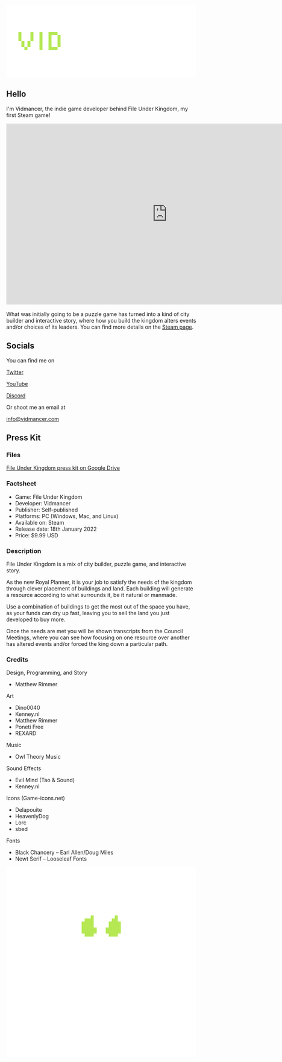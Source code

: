  <p align="center">
 <img src="assets/images/TextLogo3.png" alt="Image description">
 </p>

## Hello
I'm Vidmancer, the indie game developer behind File Under Kingdom, my first Steam game!  

<p align="center">
<iframe width="853" height="480" src="https://www.youtube.com/embed/fAjBmZcs1X4" title="YouTube video player" frameborder="0" allow="accelerometer; autoplay; clipboard-write; encrypted-media; gyroscope; picture-in-picture" allowfullscreen></iframe>
</p>
  
What was initially going to be a puzzle game has turned into a kind of city builder and interactive story, where how you build the kingdom alters events and/or choices of its leaders. You can find more details on the [Steam page](https://store.steampowered.com/app/1851120/File_Under_Kingdom/).    
  

## Socials
You can find me on

[Twitter](https://twitter.com/vidmancer)

[YouTube](https://www.youtube.com/channel/UCL1xD-gBE7MswqJX0s-bFpg)

[Discord](https://discord.gg/eBnHH4SKw5)

Or shoot me an email at 

info@vidmancer.com

## Press Kit

<p>    </p>

### Files

[File Under Kingdom press kit on Google Drive](https://drive.google.com/drive/folders/11O4KLaO57R9sLQxYHMa5uz4x18Gj7rHy?usp=sharing)

### Factsheet
<ul>
    <li>Game: File Under Kingdom</li>
    <li>Developer: Vidmancer</li>
    <li>Publisher: Self-published</li>
    <li>Platforms: PC (Windows, Mac, and Linux)</li>
    <li>Available on: Steam</li>
    <li>Release date: 18th January 2022</li>
    <li>Price: $9.99 USD</li>
  </ul>
  
### Description
<p>File Under Kingdom is a mix of city builder, puzzle game, and interactive story.</p>

<p>As the new Royal Planner, it is your job to satisfy the needs of the kingdom through clever placement of buildings and land. Each building will generate a resource according to what surrounds it, be it natural or manmade.</p>

<p>Use a combination of buildings to get the most out of the space you have, as your funds can dry up fast, leaving you to sell the land you just developed to buy more.</p>

<p>Once the needs are met you will be shown transcripts from the Council Meetings, where you can see how focusing on one resource over another has altered events and/or forced the king down a particular path.</p>

### Credits
Design, Programming, and Story
<ul>
<li>Matthew Rimmer</li>
 </ul>
Art
<ul>
<li>Dino0040</li>
<li>Kenney.nl</li>
<li>Matthew Rimmer</li>
<li>Poneti Free</li>
<li>REXARD</li>
</ul>
Music
<ul>
<li>Owl Theory Music</li>
</ul>
Sound Effects
<ul>
<li>Evil Mind (Tao & Sound)</li>
<li>Kenney.nl</li>
</ul>
Icons (Game-icons.net)
<ul>
<li>Delapouite</li>
<li>HeavenlyDog</li>
<li>Lorc</li>
<li>sbed</li>
</ul>
Fonts
<ul>
<li>Black Chancery – Earl Allen/Doug Miles</li>
<li>Newt Serif – Looseleaf Fonts</li>
</ul>

<p align="center">
 <img src="assets/images/Draft4.gif" alt="Image description">
 </p>
